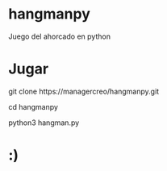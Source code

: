 # hangmanpy
Juego del ahorcado en python
# Jugar
git clone https://managercreo/hangmanpy.git

cd hangmanpy

python3 hangman.py

# :)
